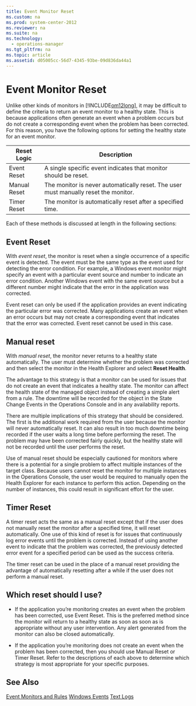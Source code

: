 ```yaml
---
title: Event Monitor Reset
ms.custom: na
ms.prod: system-center-2012
ms.reviewer: na
ms.suite: na
ms.technology: 
  - operations-manager
ms.tgt_pltfrm: na
ms.topic: article
ms.assetid: d05005cc-56d7-4345-93be-09d836da44a1
---
```

# Event Monitor Reset
Unlike other kinds of monitors in [!INCLUDE[om12long](./Token/om12long_md.md)], it may be difficult to define the criteria to return an event monitor to a healthy state. This is because applications often generate an event when a problem occurs but do not create a corresponding event when the problem has been corrected. For this reason, you have the following options for setting the healthy state for an event monitor.

|Reset Logic|Description|
|---------------|---------------|
|Event Reset|A single specific event indicates that monitor should be reset.|
|Manual Reset|The monitor is never automatically reset. The user must manually reset the monitor.|
|Timer Reset|The monitor is automatically reset after a specified time.|

Each of these methods is discussed at length in the following sections:

## Event Reset
With *event reset*, the monitor is reset when a single occurrence of a specific event is detected. The event must be the same type as the event used for detecting the error condition. For example, a Windows event monitor might specify an event with a particular event source and number to indicate an error condition. Another Windows event with the same event source but a different number might indicate that the error in the application was corrected.

Event reset can only be used if the application provides an event indicating the particular error was corrected. Many applications create an event when an error occurs but may not create a corresponding event that indicates that the error was corrected. Event reset cannot be used in this case.

## Manual reset
With *manual reset*, the monitor never returns to a healthy state automatically. The user must determine whether the problem was corrected and then select the monitor in the Health Explorer and select **Reset Health**.

The advantage to this strategy is that a monitor can be used for issues that do not create an event that indicates a healthy state. The monitor can affect the health state of the managed object instead of creating a simple alert from a rule. The downtime will be recorded for the object in the State Change Events in the Operations Console and in any availability reports.

There are multiple implications of this strategy that should be considered. The first is the additional work required from the user because the monitor will never automatically reset. It can also result in too much downtime being recorded if the user waits a long time before performing the reset. The problem may have been corrected fairly quickly, but the healthy state will not be recorded until the user performs the reset.

Use of manual reset should be especially cautioned for monitors where there is a potential for a single problem to affect multiple instances of the target class. Because users cannot reset the monitor for multiple instances in the Operations Console, the user would be required to manually open the Health Explorer for each instance to perform this action. Depending on the number of instances, this could result in significant effort for the user.

## Timer Reset
A timer reset acts the same as a manual reset except that if the user does not manually reset the monitor after a specified time, it will reset automatically. One use of this kind of reset is for issues that continuously log error events until the problem is corrected. Instead of using another event to indicate that the problem was corrected, the previously detected error event for a specified period can be used as the success criteria.

The timer reset can be used in the place of a manual reset providing the advantage of automatically resetting after a while if the user does not perform a manual reset.

## Which reset should I use?

-   If the application you’re monitoring creates an event when the problem has been corrected, use Event Reset. This is the preferred method since the monitor will return to a healthy state as soon as soon as is appropriate without any user intervention. Any alert generated from the monitor can also be closed automatically.

-   If the application you’re monitoring does not create an event when the problem has been corrected, then you should use Manual Reset or Timer Reset. Refer to the descriptions of each above to determine which strategy is most appropriate for your specific purposes.

## See Also
[Event Monitors and Rules](./Event-Monitors-and-Rules.md)
[Windows Events](./Windows-Events.md)
[Text Logs](./Text-Logs.md)


